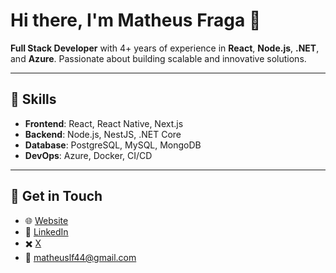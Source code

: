 
# Hi there, I'm Matheus Fraga 👋  

**Full Stack Developer** with 4+ years of experience in **React**, **Node.js**, **.NET**, and **Azure**. Passionate about building scalable and innovative solutions.

---

## 🚀 **Skills**  
- **Frontend**: React, React Native, Next.js  
- **Backend**: Node.js, NestJS, .NET Core  
- **Database**: PostgreSQL, MySQL, MongoDB  
- **DevOps**: Azure, Docker, CI/CD  

---

## 💬 **Get in Touch**  
- 🌐 [Website](https://mlfraga.dev)  
- 💼 [LinkedIn](https://www.linkedin.com/in/matheus-fraga-257628178/)  
- ✖️ [X](https://x.com/FragaSlk)  
- 📧 matheuslf44@gmail.com  

